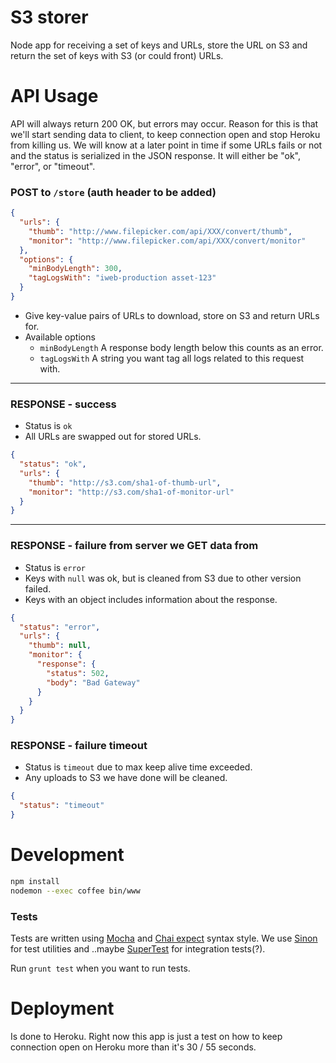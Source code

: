 # S3 storer

Node app for receiving a set of keys and URLs, store the URL on S3 and
return the set of keys with S3 (or could front) URLs.




# API Usage

API will always return 200 OK, but errors may occur. Reason for this is that we'll
start sending data to client, to keep connection open and stop Heroku from killing us.
We will know at a later point in time if some URLs fails or not and the status is serialized
in the JSON response. It will either be "ok", "error", or "timeout".

### POST to `/store` (auth header to be added)
```json
{
  "urls": {
    "thumb": "http://www.filepicker.com/api/XXX/convert/thumb",
    "monitor": "http://www.filepicker.com/api/XXX/convert/monitor"
  },
  "options": {
    "minBodyLength": 300,
    "tagLogsWith": "iweb-production asset-123"
  }
}
```
* Give key-value pairs of URLs to download, store on S3 and return URLs for.
* Available options
  * `minBodyLength` A response body length below this counts as an error.
  * `tagLogsWith` A string you want tag all logs related to this request with.

--------------------------------

### RESPONSE - success
* Status is `ok`
* All URLs are swapped out for stored URLs.

```json
{
  "status": "ok",
  "urls": {
    "thumb": "http://s3.com/sha1-of-thumb-url",
    "monitor": "http://s3.com/sha1-of-monitor-url"
  }
}
```

--------------------------------


### RESPONSE - failure from server we GET data from
* Status is `error`
* Keys with `null` was ok, but is cleaned from S3 due to other version failed.
* Keys with an object includes information about the response.

```json
{
  "status": "error",
  "urls": {
    "thumb": null,
    "monitor": {
      "response": {
        "status": 502,
        "body": "Bad Gateway"
      }
    }
  }
}
```

### RESPONSE - failure timeout
* Status is `timeout` due to max keep alive time exceeded.
* Any uploads to S3 we have done will be cleaned.

```json
{
  "status": "timeout"
}
```



# Development

```bash
npm install
nodemon --exec coffee bin/www
```




### Tests
Tests are written using [Mocha](http://visionmedia.github.io/mocha/) and
[Chai expect](http://chaijs.com/guide/styles/#expect) syntax style.
We use [Sinon](http://sinonjs.org/) for test utilities
and ..maybe [SuperTest](https://github.com/visionmedia/supertest) for integration tests(?).

Run `grunt test` when you want to run tests.




# Deployment
Is done to Heroku. Right now this app is just a test on how to keep
connection open on Heroku more than it's 30 / 55 seconds.
